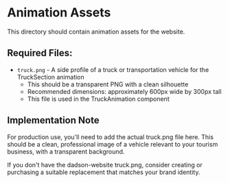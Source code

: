 # Animation Assets

This directory should contain animation assets for the website.

## Required Files:

- `truck.png` - A side profile of a truck or transportation vehicle for the TruckSection animation
  - This should be a transparent PNG with a clean silhouette
  - Recommended dimensions: approximately 600px wide by 300px tall
  - This file is used in the TruckAnimation component

## Implementation Note

For production use, you'll need to add the actual truck.png file here. This should be a clean, 
professional image of a vehicle relevant to your tourism business, with a transparent background.

If you don't have the dadson-website truck.png, consider creating or purchasing a suitable replacement
that matches your brand identity.